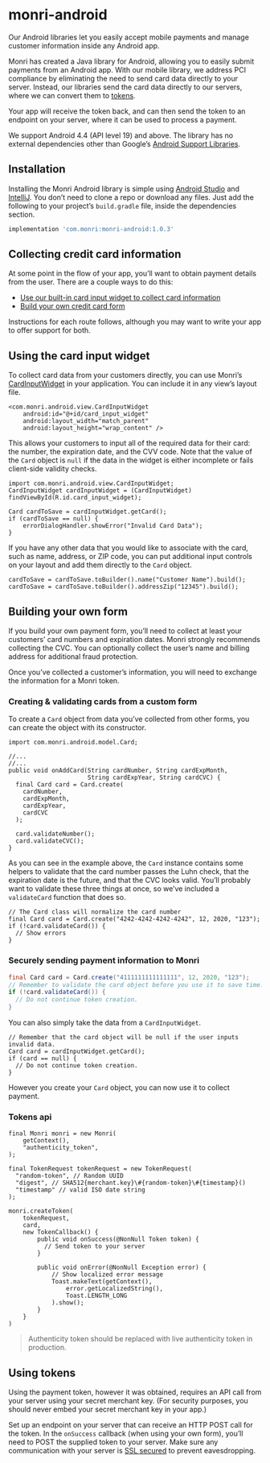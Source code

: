 # monri-android
Our Android libraries let you easily accept mobile payments and manage customer information inside any Android app.

Monri has created a Java library for Android, allowing you to easily submit payments from an Android app. With our mobile library, we address PCI compliance by eliminating the need to send card data directly to your server. Instead, our libraries send the card data directly to our servers, where we can convert them to [tokens](https://monri.com/docs/api#tokens).

Your app will receive the token back, and can then send the token to an endpoint on your server, where it can be used to process a payment.

We support Android 4.4 (API level 19) and above. The library has no external dependencies other than Google’s [Android Support Libraries](https://developer.android.com/topic/libraries/support-library).

## Installation[](https://monri.com/docs/mobile/android#installation)

Installing the Monri Android library is simple using  [Android Studio](https://developer.android.com/studio/intro)  and  [IntelliJ](https://www.jetbrains.com/help/idea/getting-started-with-android-development.html). You don’t need to clone a repo or download any files. Just add the following to your project’s  `build.gradle`  file, inside the dependencies section.

```gradle
implementation 'com.monri:monri-android:1.0.3'
```
## Collecting credit card information[](https://monri.com/docs/mobile/android#collecting-credit-card-information)

At some point in the flow of your app, you’ll want to obtain payment details from the user. There are a couple ways to do this:
-   [Use our built-in card input widget to collect card information](https://monri.com/docs/mobile/android#card-input-widget)
-   [Build your own credit card form](https://monri.com/docs/mobile/android#credit-card-form)

Instructions for each route follows, although you may want to write your app to offer support for both.

## Using the card input widget
To collect card data from your customers directly, you can use Monri’s [CardInputWidget](https://github.com/monri/monri-android/blob/master/monri/src/main/java/com/monri/android/view/CardInputWidget.java) in your application. You can include it in any view’s layout file.

```
<com.monri.android.view.CardInputWidget
    android:id="@+id/card_input_widget"
    android:layout_width="match_parent"
    android:layout_height="wrap_content" />
```
This allows your customers to input all of the required data for their card: the number, the expiration date, and the CVV code. Note that the value of the `Card` object is `null` if the data in the widget is either incomplete or fails client-side validity checks.

```
import com.monri.android.view.CardInputWidget;
CardInputWidget cardInputWidget = (CardInputWidget) findViewById(R.id.card_input_widget);

Card cardToSave = cardInputWidget.getCard();
if (cardToSave == null) {
    errorDialogHandler.showError("Invalid Card Data");
}
```
If you have any other data that you would like to associate with the card, such as name, address, or ZIP code, you can put additional input controls on your layout and add them directly to the `Card` object.

```
cardToSave = cardToSave.toBuilder().name("Customer Name").build();
cardToSave = cardToSave.toBuilder().addressZip("12345").build();
```
## Building your own form[](https://monri.com/docs/mobile/android#credit-card-form)

If you build your own payment form, you’ll need to collect at least your customers’ card numbers and expiration dates. Monri strongly recommends collecting the CVC. You can optionally collect the user’s name and billing address for additional fraud protection.

Once you’ve collected a customer’s information, you will need to exchange the information for a Monri token.

### Creating & validating cards from a custom form[](https://monri.com/docs/mobile/android#creating-cards)
To create a `Card` object from data you’ve collected from other forms, you can create the object with its constructor.

```
import com.monri.android.model.Card;

//...
//...
public void onAddCard(String cardNumber, String cardExpMonth,
                      String cardExpYear, String cardCVC) {
  final Card card = Card.create(
    cardNumber,
    cardExpMonth,
    cardExpYear,
    cardCVC
  );

  card.validateNumber();
  card.validateCVC();
}
```
As you can see in the example above, the `Card` instance contains some helpers to validate that the card number passes the Luhn check, that the expiration date is the future, and that the CVC looks valid. You’ll probably want to validate these three things at once, so we’ve included a `validateCard` function that does so.

```
// The Card class will normalize the card number
final Card card = Card.create("4242-4242-4242-4242", 12, 2020, "123");
if (!card.validateCard()) {
  // Show errors
}
```
### Securely sending payment information to Monri

```java
final Card card = Card.create("4111111111111111", 12, 2020, "123");
// Remember to validate the card object before you use it to save time.
if (!card.validateCard()) {
  // Do not continue token creation.
}
```
You can also simply take the data from a `CardInputWidget`.

```
// Remember that the card object will be null if the user inputs invalid data.
Card card = cardInputWidget.getCard();
if (card == null) {
  // Do not continue token creation.
}
```
However you create your `Card` object, you can now use it to collect payment.
### Tokens api

```
final Monri monri = new Monri(
    getContext(),
    "authenticity_token",
);

final TokenRequest tokenRequest = new TokenRequest(
  "random-token", // Random UUID
  "digest", // SHA512{merchant.key}\#{random-token}\#{timestamp}()
  "timestamp" // valid ISO date string
);

monri.createToken(
	tokenRequest,
    card,
    new TokenCallback() {
        public void onSuccess(@NonNull Token token) {
          // Send token to your server
        }

        public void onError(@NonNull Exception error) {
            // Show localized error message
            Toast.makeText(getContext(),
                error.getLocalizedString(),
                Toast.LENGTH_LONG
            ).show();
        }
    }
)
```
> Authenticity token should be replaced with live authenticity token in production.

## Using tokens[](https://monri.com/docs/mobile/android#using-tokens)

Using the payment token, however it was obtained, requires an API call from your server using your secret merchant key. (For security purposes, you should never embed your secret merchant key in your app.)

Set up an endpoint on your server that can receive an HTTP POST call for the token. In the `onSuccess`  callback (when using your own form), you’ll need to POST the supplied token to your server. Make sure any communication with your server is  [SSL secured](https://monri.com/docs/security) to prevent eavesdropping.
